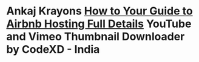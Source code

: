  <h1>Ankaj Krayons <a href="https://timesblogger.com/renting-on-airbnb/">How to Your Guide to Airbnb Hosting Full Details</a> YouTube and Vimeo Thumbnail Downloader by CodeXD - India </h1>
